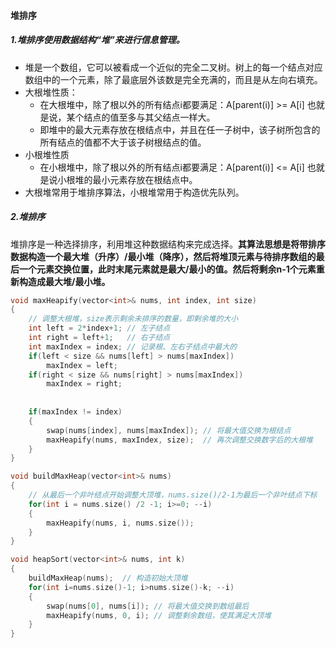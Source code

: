 #### 堆排序

##### 1.堆排序使用数据结构“堆”来进行信息管理。

* 堆是一个数组，它可以被看成一个近似的完全二叉树。树上的每一个结点对应数组中的一个元素，除了最底层外该数是完全充满的，而且是从左向右填充。
* 大根堆性质：
  * 在大根堆中，除了根以外的所有结点i都要满足：A[parent(i)] >= A[i] 也就是说，某个结点的值至多与其父结点一样大。
  * 即堆中的最大元素存放在根结点中，并且在任一子树中，该子树所包含的所有结点的值都不大于该子树根结点的值。
* 小根堆性质
  * 在小根堆中，除了根以外的所有结点i都要满足：A[parent(i)] <= A[i] 也就是说小根堆的最小元素存放在根结点中。
* 大根堆常用于堆排序算法，小根堆常用于构造优先队列。



##### 2.堆排序

​	堆排序是一种选择排序，利用堆这种数据结构来完成选择。**其算法思想是将带排序数据构造一个最大堆（升序）/最小堆（降序），然后将堆顶元素与待排序数组的最后一个元素交换位置，此时末尾元素就是最大/最小的值。然后将剩余n-1个元素重新构造成最大堆/最小堆。**

```C++
void maxHeapify(vector<int>& nums, int index, int size)
{
    // 调整大根堆，size表示剩余未排序的数量，即剩余堆的大小
    int left = 2*index+1; // 左子结点
    int right = left+1;   // 右子结点
    int maxIndex = index; // 记录根、左右子结点中最大的
    if(left < size && nums[left] > nums[maxIndex])
        maxIndex = left;
    if(right < size && nums[right] > nums[maxIndex])
        maxIndex = right;
        
       
    if(maxIndex != index)
    {
        swap(nums[index], nums[maxIndex]); // 将最大值交换为根结点 
        maxHeapify(nums, maxIndex, size);  // 再次调整交换数字后的大根堆
    }
}

void buildMaxHeap(vector<int>& nums)
{
    // 从最后一个非叶结点开始调整大顶堆，nums.size()/2-1为最后一个非叶结点下标
    for(int i = nums.size() /2 -1; i>=0; --i)
    {
        maxHeapify(nums, i, nums.size());
    }
}

void heapSort(vector<int>& nums, int k)
{
    buildMaxHeap(nums);  // 构造初始大顶堆
    for(int i=nums.size()-1; i>nums.size()-k; --i)
    {
        swap(nums[0], nums[i]); // 将最大值交换到数组最后
        maxHeapify(nums, 0, i); // 调整剩余数组，使其满足大顶堆
    }
}
```